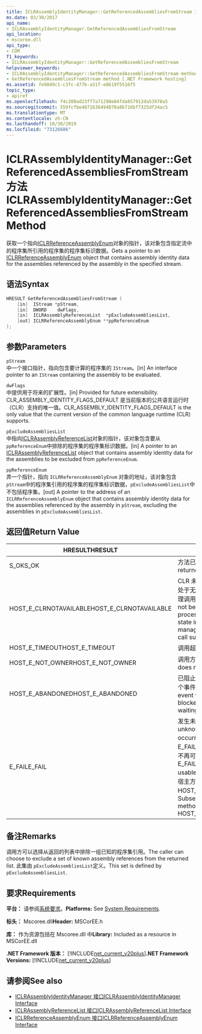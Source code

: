 ```yaml
---
title: ICLRAssemblyIdentityManager::GetReferencedAssembliesFromStream 方法
ms.date: 03/30/2017
api_name:
- ICLRAssemblyIdentityManager.GetReferencedAssembliesFromStream
api_location:
- mscoree.dll
api_type:
- COM
f1_keywords:
- ICLRAssemblyIdentityManager::GetReferencedAssembliesFromStream
helpviewer_keywords:
- ICLRAssemblyIdentityManager::GetReferencedAssembliesFromStream method [.NET Framework hosting]
- GetReferencedAssembliesFromStream method [.NET Framework hosting]
ms.assetid: fe9849c1-c3fc-477b-a31f-e8619f5516f5
topic_type:
- apiref
ms.openlocfilehash: f4c200ad23ff7a71298e84fda857912da53978a5
ms.sourcegitcommit: 559fcfbe4871636494870a8b716bf7325df34ac5
ms.translationtype: MT
ms.contentlocale: zh-CN
ms.lasthandoff: 10/30/2019
ms.locfileid: "73126686"
---
```

# <a name="iclrassemblyidentitymanagergetreferencedassembliesfromstream-method"></a><span data-ttu-id="db103-102">ICLRAssemblyIdentityManager::GetReferencedAssembliesFromStream 方法</span><span class="sxs-lookup"><span data-stu-id="db103-102">ICLRAssemblyIdentityManager::GetReferencedAssembliesFromStream Method</span></span>
<span data-ttu-id="db103-103">获取一个指向[ICLRReferenceAssemblyEnum](../../../../docs/framework/unmanaged-api/hosting/iclrreferenceassemblyenum-interface.md)对象的指针，该对象包含指定流中的程序集所引用的程序集的程序集标识数据。</span><span class="sxs-lookup"><span data-stu-id="db103-103">Gets a pointer to an [ICLRReferenceAssemblyEnum](../../../../docs/framework/unmanaged-api/hosting/iclrreferenceassemblyenum-interface.md) object that contains assembly identity data for the assemblies referenced by the assembly in the specified stream.</span></span>  
  
## <a name="syntax"></a><span data-ttu-id="db103-104">语法</span><span class="sxs-lookup"><span data-stu-id="db103-104">Syntax</span></span>  
  
```cpp  
HRESULT GetReferencedAssembliesFromStream (  
    [in]  IStream *pStream,  
    [in]  DWORD    dwFlags,  
    [in]  ICLRAssemblyReferenceList  *pExcludeAssembliesList,  
    [out] ICLRReferenceAssemblyEnum **ppReferenceEnum  
);  
```  
  
## <a name="parameters"></a><span data-ttu-id="db103-105">参数</span><span class="sxs-lookup"><span data-stu-id="db103-105">Parameters</span></span>  
 `pStream`  
 <span data-ttu-id="db103-106">中一个接口指针，指向包含要计算的程序集的 `IStream`。</span><span class="sxs-lookup"><span data-stu-id="db103-106">[in] An interface pointer to an `IStream` containing the assembly to be evaluated.</span></span>  
  
 `dwFlags`  
 <span data-ttu-id="db103-107">中提供用于将来的扩展性。</span><span class="sxs-lookup"><span data-stu-id="db103-107">[in] Provided for future extensibility.</span></span> <span data-ttu-id="db103-108">CLR_ASSEMBLY_IDENTITY_FLAGS_DEFAULT 是当前版本的公共语言运行时（CLR）支持的唯一值。</span><span class="sxs-lookup"><span data-stu-id="db103-108">CLR_ASSEMBLY_IDENTITY_FLAGS_DEFAULT is the only value that the current version of the common language runtime (CLR) supports.</span></span>  
  
 `pExcludeAssembliesList`  
 <span data-ttu-id="db103-109">中指向[ICLRAssemblyReferenceList](../../../../docs/framework/unmanaged-api/hosting/iclrassemblyreferencelist-interface.md)对象的指针，该对象包含要从 `ppReferenceEnum`中排除的程序集的程序集标识数据。</span><span class="sxs-lookup"><span data-stu-id="db103-109">[in] A pointer to an [ICLRAssemblyReferenceList](../../../../docs/framework/unmanaged-api/hosting/iclrassemblyreferencelist-interface.md) object that contains assembly identity data for the assemblies to be excluded from `ppReferenceEnum`.</span></span>  
  
 `ppReferenceEnum`  
 <span data-ttu-id="db103-110">弄一个指针，指向 `ICLRReferenceAssemblyEnum` 对象的地址，该对象包含 `pStream`中的程序集引用的程序集的程序集标识数据，`pExcludeAssembliesList`中不包括程序集。</span><span class="sxs-lookup"><span data-stu-id="db103-110">[out] A pointer to the address of an `ICLRReferenceAssemblyEnum` object that contains assembly identity data for the assemblies referenced by the assembly in `pStream`, excluding the assemblies in `pExcludeAssembliesList`.</span></span>  
  
## <a name="return-value"></a><span data-ttu-id="db103-111">返回值</span><span class="sxs-lookup"><span data-stu-id="db103-111">Return Value</span></span>  
  
|<span data-ttu-id="db103-112">HRESULT</span><span class="sxs-lookup"><span data-stu-id="db103-112">HRESULT</span></span>|<span data-ttu-id="db103-113">描述</span><span class="sxs-lookup"><span data-stu-id="db103-113">Description</span></span>|  
|-------------|-----------------|  
|<span data-ttu-id="db103-114">S_OK</span><span class="sxs-lookup"><span data-stu-id="db103-114">S_OK</span></span>|<span data-ttu-id="db103-115">方法已成功返回。</span><span class="sxs-lookup"><span data-stu-id="db103-115">The method returned successfully.</span></span>|  
|<span data-ttu-id="db103-116">HOST_E_CLRNOTAVAILABLE</span><span class="sxs-lookup"><span data-stu-id="db103-116">HOST_E_CLRNOTAVAILABLE</span></span>|<span data-ttu-id="db103-117">CLR 未加载到进程中，或 CLR 处于无法运行托管代码或成功处理调用的状态。</span><span class="sxs-lookup"><span data-stu-id="db103-117">The CLR has not been loaded into a process, or the CLR is in a state in which it cannot run managed code or process the call successfully.</span></span>|  
|<span data-ttu-id="db103-118">HOST_E_TIMEOUT</span><span class="sxs-lookup"><span data-stu-id="db103-118">HOST_E_TIMEOUT</span></span>|<span data-ttu-id="db103-119">调用超时。</span><span class="sxs-lookup"><span data-stu-id="db103-119">The call timed out.</span></span>|  
|<span data-ttu-id="db103-120">HOST_E_NOT_OWNER</span><span class="sxs-lookup"><span data-stu-id="db103-120">HOST_E_NOT_OWNER</span></span>|<span data-ttu-id="db103-121">调用方不拥有该锁。</span><span class="sxs-lookup"><span data-stu-id="db103-121">The caller does not own the lock.</span></span>|  
|<span data-ttu-id="db103-122">HOST_E_ABANDONED</span><span class="sxs-lookup"><span data-stu-id="db103-122">HOST_E_ABANDONED</span></span>|<span data-ttu-id="db103-123">已阻止的线程或纤程正在等待某个事件时，该事件被取消。</span><span class="sxs-lookup"><span data-stu-id="db103-123">An event was canceled while a blocked thread or fiber was waiting on it.</span></span>|  
|<span data-ttu-id="db103-124">E_FAIL</span><span class="sxs-lookup"><span data-stu-id="db103-124">E_FAIL</span></span>|<span data-ttu-id="db103-125">发生未知的灾难性故障。</span><span class="sxs-lookup"><span data-stu-id="db103-125">An unknown catastrophic failure occurred.</span></span> <span data-ttu-id="db103-126">如果某个方法返回 E_FAIL，则 CLR 在该进程内将不再可用。</span><span class="sxs-lookup"><span data-stu-id="db103-126">If a method returns E_FAIL, the CLR is no longer usable within the process.</span></span> <span data-ttu-id="db103-127">对宿主方法的后续调用会返回 HOST_E_CLRNOTAVAILABLE。</span><span class="sxs-lookup"><span data-stu-id="db103-127">Subsequent calls to hosting methods return HOST_E_CLRNOTAVAILABLE.</span></span>|  
  
## <a name="remarks"></a><span data-ttu-id="db103-128">备注</span><span class="sxs-lookup"><span data-stu-id="db103-128">Remarks</span></span>  
 <span data-ttu-id="db103-129">调用方可以选择从返回的列表中排除一组已知的程序集引用。</span><span class="sxs-lookup"><span data-stu-id="db103-129">The caller can choose to exclude a set of known assembly references from the returned list.</span></span> <span data-ttu-id="db103-130">此集由 `pExcludeAssembliesList`定义。</span><span class="sxs-lookup"><span data-stu-id="db103-130">This set is defined by `pExcludeAssembliesList`.</span></span>  
  
## <a name="requirements"></a><span data-ttu-id="db103-131">要求</span><span class="sxs-lookup"><span data-stu-id="db103-131">Requirements</span></span>  
 <span data-ttu-id="db103-132">**平台：** 请参阅[系统要求](../../../../docs/framework/get-started/system-requirements.md)。</span><span class="sxs-lookup"><span data-stu-id="db103-132">**Platforms:** See [System Requirements](../../../../docs/framework/get-started/system-requirements.md).</span></span>  
  
 <span data-ttu-id="db103-133">**标头：** Mscoree.dll</span><span class="sxs-lookup"><span data-stu-id="db103-133">**Header:** MSCorEE.h</span></span>  
  
 <span data-ttu-id="db103-134">**库：** 作为资源包括在 Mscoree.dll 中</span><span class="sxs-lookup"><span data-stu-id="db103-134">**Library:** Included as a resource in MSCorEE.dll</span></span>  
  
 <span data-ttu-id="db103-135">**.NET Framework 版本：** [!INCLUDE[net_current_v20plus](../../../../includes/net-current-v20plus-md.md)]</span><span class="sxs-lookup"><span data-stu-id="db103-135">**.NET Framework Versions:** [!INCLUDE[net_current_v20plus](../../../../includes/net-current-v20plus-md.md)]</span></span>  
  
## <a name="see-also"></a><span data-ttu-id="db103-136">请参阅</span><span class="sxs-lookup"><span data-stu-id="db103-136">See also</span></span>

- [<span data-ttu-id="db103-137">ICLRAssemblyIdentityManager 接口</span><span class="sxs-lookup"><span data-stu-id="db103-137">ICLRAssemblyIdentityManager Interface</span></span>](../../../../docs/framework/unmanaged-api/hosting/iclrassemblyidentitymanager-interface.md)
- [<span data-ttu-id="db103-138">ICLRAssemblyReferenceList 接口</span><span class="sxs-lookup"><span data-stu-id="db103-138">ICLRAssemblyReferenceList Interface</span></span>](../../../../docs/framework/unmanaged-api/hosting/iclrassemblyreferencelist-interface.md)
- [<span data-ttu-id="db103-139">ICLRReferenceAssemblyEnum 接口</span><span class="sxs-lookup"><span data-stu-id="db103-139">ICLRReferenceAssemblyEnum Interface</span></span>](../../../../docs/framework/unmanaged-api/hosting/iclrreferenceassemblyenum-interface.md)
